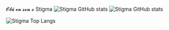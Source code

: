 𝓞𝓵𝓪́ 𝓮𝓾 𝓼𝓸𝓾 𝓸 Stigma
![Stigma GitHub stats](https://github-readme-stats.vercel.app/api?username=spiderbuddy411&show_icons=true&theme=cobalt)
![Stigma GitHub stats](https://github-readme-stats.vercel.app/api/top-langs/?username=spiderbuddy411&show_icons=true&theme=cobalt)

![Stigma Top Langs](https://github-readme-stats.vercel.app/api/top-langs/?username=spiderbuddy411&layout=compact&show_icons=true&theme=cobalt)
